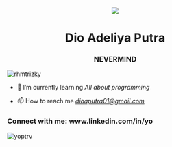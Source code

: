 <div align="center">
  <img src="https://i.pinimg.com/originals/b5/4d/e4/b54de4b1d319984a1d3689b3ee8078f0.gif" align="center" widht="400px"/>
</div>
<h1 align="center">Dio Adeliya Putra</h1>
<h3 align="center">NEVERMIND</h3>

<p align="left"> <img src="https://komarev.com/ghpvc/?username=rhmtrizky&label=Profile%20views&color=0e75b6&style=flat" alt="rhmtrizky" /> </p>

- 🌱 I’m currently learning *All about programming*

- 📫 How to reach me *dioaputra01@gmail.com*


<h3 align="left">Connect with me: www.linkedin.com/in/yo</h3>


<p><img align="left" src="https://github-readme-stats.vercel.app/api/top-langs?username=yoptrv&show_icons=true&locale=en&layout=compact" alt="yoptrv" /></p>




